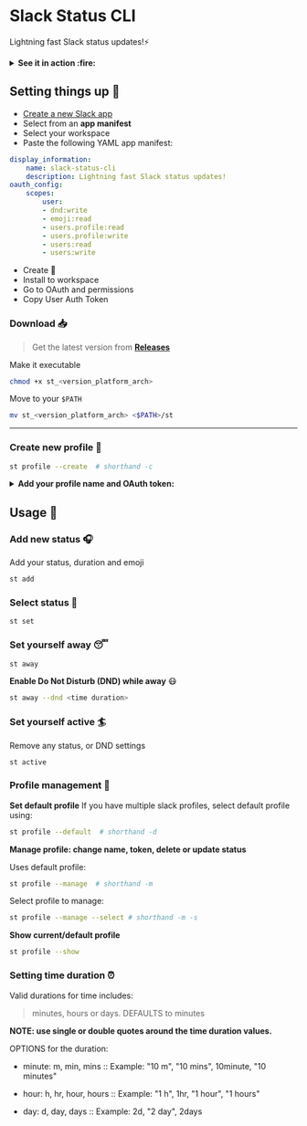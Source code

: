 # Slack Status CLI
Lightning fast Slack status updates!⚡

<details>
<summary><strong>  See it in action :fire: </strong></summary>
<img src="https://user-images.githubusercontent.com/13623913/187346619-213125ef-6ece-4a73-9c8b-5792a240ca7c.gif" width="600" />
</details>


## Setting things up :hammer:
- [Create a new Slack app](https://api.slack.com/apps)
- Select from an **app manifest**
- Select your workspace
- Paste the following YAML app manifest:

```yaml
display_information:
    name: slack-status-cli
    description: Lightning fast Slack status updates!
oauth_config:
    scopes:
        user:
        - dnd:write
        - emoji:read
        - users.profile:read
        - users.profile:write
        - users:read
        - users:write
```

- Create :rocket:
- Install to workspace
- Go to OAuth and permissions
- Copy User Auth Token

### Download :inbox_tray:

> Get the latest version from [**Releases**](https://github.com/yankeexe/slack-status-cli/releases)

Make it executable 

```sh
chmod +x st_<version_platform_arch>
```

Move to your `$PATH`

```sh
mv st_<version_platform_arch> <$PATH>/st
```

---
### Create new profile :bear:

```bash
st profile --create  # shorthand -c
```

<details>
<summary><strong>Add your profile name and OAuth token:</strong></summary>
<img width="469" alt="image" src="https://user-images.githubusercontent.com/13623913/187342281-96d95ef2-f69b-4587-83df-034f6e07477d.png">
</details>

## Usage :rainbow:

### Add new status :headphones:

Add your status, duration and emoji

```bash
st add
```


### Select status :eyes:

```bash
st set
```


### Set yourself away :sleeping:

```bash
st away
```

**Enable Do Not Disturb (DND) while away** :mask:

```bash
st away --dnd <time duration>
```

### Set yourself active :surfer:

Remove any status, or DND settings

```bash
st active
```

### Profile management :wrench:

**Set default profile**
If you have multiple slack profiles, select default profile using:

```bash
st profile --default  # shorthand -d
```

**Manage profile: change name, token, delete or update status**

Uses default profile:

```bash
st profile --manage  # shorthand -m
```

Select profile to manage:

```bash
st profile --manage --select # shorthand -m -s
```

**Show current/default profile**

```bash
st profile --show
```

### Setting time duration :alarm_clock:

Valid durations for time includes:
> minutes, hours or days.
DEFAULTS to minutes

**NOTE: use single or double quotes around the time duration values.**

OPTIONS for the duration:

- minute: m, min, mins       :: Example: "10 m", "10 mins", 10minute, "10 minutes"

- hour:   h, hr, hour, hours :: Example: "1 h", 1hr, "1 hour", "1 hours"

- day:    d, day, days       :: Example: 2d, "2 day", 2days
